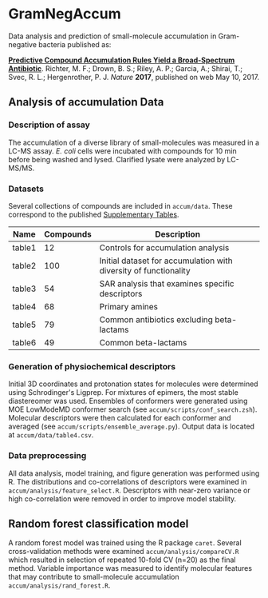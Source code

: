 # GramNegAccum
Data analysis and prediction of small-molecule accumulation in Gram-negative bacteria published as:

[__Predictive Compound Accumulation Rules Yield a Broad-Spectrum Antibiotic__](http://dx.doi.org/10.1038/nature22308).
Richter, M. F.; Drown, B. S.; Riley, A. P.; Garcia, A.; Shirai, T.; Svec, R. L.; Hergenrother, P. J.
_Nature_ __2017__, published on web May 10, 2017.

## Analysis of accumulation Data
### Description of assay
The accumulation of a diverse library of small-molecules was measured in a LC-MS
assay. _E. coli_ cells were incubated with compounds for 10 min before being
washed and lysed. Clarified lysate were analyzed by LC-MS/MS.

### Datasets
Several collections of compounds are included in `accum/data`. These correspond
to the published [Supplementary Tables](https://www.nature.com/nature/journal/vaop/ncurrent/extref/nature22308-s2.pdf).

Name | Compounds | Description
-----|--------|------------
table1 | 12 | Controls for accumulation analysis
table2 | 100 | Initial dataset for accumulation with diversity of functionality
table3 | 54 | SAR analysis that examines specific descriptors
table4 | 68 | Primary amines
table5 | 79 | Common antibiotics excluding beta-lactams
table6 | 49 | Common beta-lactams

### Generation of physiochemical descriptors
Initial 3D coordinates and protonation states for molecules were determined using
Schrodinger's Ligprep. For mixtures of epimers, the most stable diastereomer
was used. Ensembles of conformers were generated using MOE LowModeMD conformer
search (see `accum/scripts/conf_search.zsh`). Molecular descriptors were then
calculated for each conformer and averaged (see `accum/scripts/ensemble_average.py`).
Output data is located at `accum/data/table4.csv`.

### Data preprocessing
All data analysis, model training, and figure generation was performed
using R. The distributions and co-correlations of descriptors were
examined in `accum/analysis/feature_select.R`. Descriptors with near-zero
variance or high co-correlation were removed in order to improve model
stability.

## Random forest classification model
A random forest model was trained using the R package `caret`. Several
cross-validation methods were examined `accum/analysis/compareCV.R` which
resulted in selection of repeated 10-fold CV (n=20) as the final method.
Variable importance was measured to identify molecular features that may
contribute to small-molecule accumulation `accum/analysis/rand_forest.R`.
